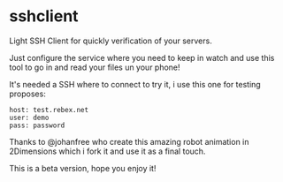 # sshclient

Light SSH Client for quickly verification of
your servers.

Just configure the service where you need to keep in
watch and use this tool to go in and read your files un your phone! 

It's needed a SSH where to connect to try it, i use this one
for testing proposes:
```
host: test.rebex.net
user: demo
pass: password
``` 

Thanks to @johanfree who create this amazing robot animation in 2Dimensions which i fork it and use it as a final touch. 

This is a beta version, hope you enjoy it!
